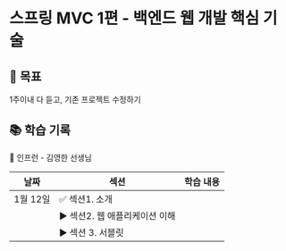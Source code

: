 # 스프링 MVC 1편 - 백엔드 웹 개발 핵심 기술

## 🔌 목표

1주이내 다 듣고, 기존 프로젝트 수정하기

## 📚 학습 기록

👤 인프런 - 김영한 선생님

| 날짜     | 섹션                  | 학습 내용 |
|--------|---------------------|-------|
| 1월 12일 | ✅ 섹션1. 소개           |       |
|        | ▶️ 섹션2. 웹 애플리케이션 이해 |       |
|        | ▶️ 섹션 3. 서블릿        |       |
